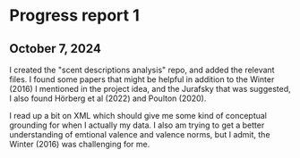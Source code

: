 # Progress report 1 
## October 7, 2024
I created the "scent descriptions analysis" repo, and added the relevant files. I found some papers that might be helpful in addition to the Winter (2016) I mentioned in the project idea, and the Jurafsky that was suggested, I also found Hörberg et al (2022) and Poulton (2020). 

I read up a bit on XML which should give me some kind of conceptual grounding for when I actually my data. I also am trying to get a better understanding of emtional valence and valence norms, but I admit, the Winter (2016) was challenging for me.